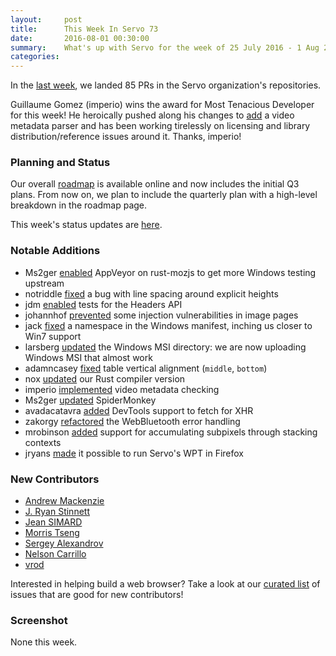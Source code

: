 ```yaml
---
layout:     post
title:      This Week In Servo 73
date:       2016-08-01 00:30:00
summary:    What's up with Servo for the week of 25 July 2016 - 1 Aug 2016
categories:
---
```


In the [last week](https://github.com/pulls?page=1&q=is%3Apr+is%3Amerged+closed%3A2016-07-25..2016-08-01+user%3Aservo), we landed 85 PRs in the Servo organization's repositories.

Guillaume Gomez (imperio) wins the award for Most Tenacious Developer for this week! He heroically pushed along his changes to [add](https://github.com/servo/servo/pull/12186) a video metadata parser and has been working tirelessly on licensing and library distribution/reference issues around it. Thanks, imperio!

### Planning and Status

Our overall [roadmap](https://github.com/servo/servo/wiki/Roadmap) is available online and now includes the initial Q3 plans. From now on, we plan to include the quarterly plan with a high-level breakdown in the roadmap page.

This week's status updates are [here](http://statusupdates.dev.mozaws.net/project/servo).

### Notable Additions

 - Ms2ger [enabled](https://github.com/servo/rust-mozjs/pull/281) AppVeyor on rust-mozjs to get more Windows testing upstream
 - notriddle [fixed](https://github.com/servo/servo/pull/12642) a bug with line spacing around explicit heights
 - jdm [enabled](https://github.com/servo/servo/pull/12636) tests for the Headers API
 - johannhof [prevented](https://github.com/servo/servo/pull/12679) some injection vulnerabilities in image pages
 - jack [fixed](https://github.com/servo/servo/pull/12627) a namespace in the Windows manifest, inching us closer to Win7 support
 - larsberg [updated](https://github.com/servo/servo/pull/12606) the Windows MSI directory: we are now uploading Windows MSI that almost work
 - adamncasey [fixed](https://github.com/servo/servo/pull/12593) table vertical alignment (`middle`, `bottom`)
 - nox [updated](https://github.com/servo/servo/pull/12586) our Rust compiler version
 - imperio [implemented](https://github.com/servo/servo/pull/12186) video metadata checking
 - Ms2ger [updated](https://github.com/servo/servo/pull/12255) SpiderMonkey
 - avadacatavra [added](https://github.com/servo/servo/pull/12502) DevTools support to fetch for XHR
 - zakorgy [refactored](https://github.com/servo/servo/pull/12538) the WebBluetooth error handling
 - mrobinson [added](https://github.com/servo/servo/pull/12543) support for accumulating subpixels through stacking contexts
 - jryans [made](https://github.com/servo/servo/pull/12547) it possible to run Servo's WPT in Firefox
 
### New Contributors

 - [Andrew Mackenzie](https://github.com/andrewdavidmackenzie)
 - [J. Ryan Stinnett](https://github.com/jryans)
 - [Jean SIMARD](https://github.com/woshilapin)
 - [Morris Tseng](https://github.com/mephisto41)
 - [Sergey Alexandrov](https://github.com/taketwo)
 - [Nelson Carrillo](https://github.com/nc4rrillo)
 - [vrod](https://github.com/vrod)

Interested in helping build a web browser? Take a look at our [curated list](https://starters.servo.org/) of issues that are good for new contributors!

### Screenshot

None this week.
